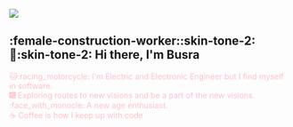 
<img src="https://media.giphy.com/media/7FrOU9tPbgAZtxV5mb/giphy-downsized-large.gif" align="center"></br>
## :female-construction-worker::skin-tone-2::wave::skin-tone-2: Hi there, I'm Busra
<font color="pink"> :cat:‍:racing_motorcycle: I'm Electric and Electronic Engineer but I find myself in software. </font>
</br>
<font color="pink">:fireworks: Exploring routes to new visions and be a part of the new visions. </font>
</br>
<font color="pink"> :face_with_monocle: A new age enthusiast. </font>
</br>
<font color="pink">:coffee: Coffee is how I keep up with code</font>
<!---
duygukucukoglu35/duygukucukoglu35 is a ✨ special ✨ repository because its `README.md` (this file) appears on your GitHub profile.
You can click the Preview link to take a look at your changes.
--->
